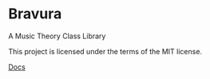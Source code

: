 # Bravura
A Music Theory Class Library

This project is licensed under the terms of the MIT license.

[Docs](https://github.com/ErikMuir/Bravura/wiki)
